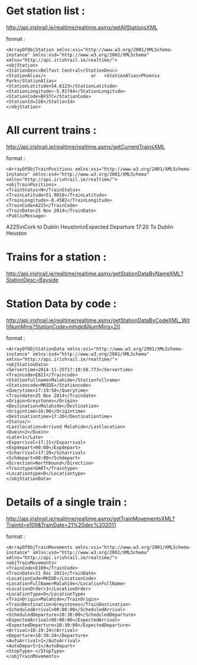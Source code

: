 # Get station list :
http://api.irishrail.ie/realtime/realtime.asmx/getAllStationsXML

format :

	<ArrayOfObjStation xmlns:xsi="http://www.w3.org/2001/XMLSchema-instance" xmlns:xsd="http://www.w3.org/2001/XMLSchema" xmlns="http://api.irishrail.ie/realtime/">
	<objStation>
	<StationDesc>Belfast Central</StationDesc>
	<StationAlias/>                 or   <StationAlias>Phoenix Park</StationAlias>
	<StationLatitude>54.6123</StationLatitude>
	<StationLongitude>-5.91744</StationLongitude>
	<StationCode>BFSTC</StationCode>
	<StationId>228</StationId>
	</objStation>
 

# All current trains :
http://api.irishrail.ie/realtime/realtime.asmx/getCurrentTrainsXML

format :

	<ArrayOfObjTrainPositions xmlns:xsi="http://www.w3.org/2001/XMLSchema-instance" xmlns:xsd="http://www.w3.org/2001/XMLSchema" xmlns="http://api.irishrail.ie/realtime/">
	<objTrainPositions>
	<TrainStatus>N</TrainStatus>
	<TrainLatitude>51.9018</TrainLatitude>
	<TrainLongitude>-8.4582</TrainLongitude>
	<TrainCode>A225</TrainCode>
	<TrainDate>25 Nov 2014</TrainDate>
	<PublicMessage>
A225\nCork to Dublin Heuston\nExpected Departure 17:20
	</PublicMessage>
	<Direction>To Dublin Heuston</Direction>
	</objTrainPositions>


# Trains for a station :
http://api.irishrail.ie/realtime/realtime.asmx/getStationDataByNameXML?StationDesc=Bayside


# Station Data by code :

http://api.irishrail.ie/realtime/realtime.asmx/getStationDataByCodeXML_WithNumMins?StationCode=mhide&NumMins=20

format :

	<ArrayOfObjStationData xmlns:xsi="http://www.w3.org/2001/XMLSchema-instance" xmlns:xsd="http://www.w3.org/2001/XMLSchema" xmlns="http://api.irishrail.ie/realtime/">
	<objStationData>
	<Servertime>2014-11-25T17:19:58.773</Servertime>
	<Traincode>E821</Traincode>
	<Stationfullname>Malahide</Stationfullname>
	<Stationcode>MHIDE</Stationcode>
	<Querytime>17:19:58</Querytime>
	<Traindate>25 Nov 2014</Traindate>
	<Origin>Greystones</Origin>
	<Destination>Malahide</Destination>
	<Origintime>16:00</Origintime>
	<Destinationtime>17:20</Destinationtime>
	<Status/>
	<Lastlocation>Arrived Malahide</Lastlocation>
	<Duein>2</Duein>
	<Late>1</Late>
	<Exparrival>17:21</Exparrival>
	<Expdepart>00:00</Expdepart>
	<Scharrival>17:20</Scharrival>
	<Schdepart>00:00</Schdepart>
	<Direction>Northbound</Direction>
	<Traintype>DART</Traintype>
	<Locationtype>D</Locationtype>
	</objStationData>


# Details of a single train :
http://api.irishrail.ie/realtime/realtime.asmx/getTrainMovementsXML?TrainId=e109&TrainDate=21%20dec%202011

format :

	<ArrayOfObjTrainMovements xmlns:xsi="http://www.w3.org/2001/XMLSchema-instance" xmlns:xsd="http://www.w3.org/2001/XMLSchema" xmlns="http://api.irishrail.ie/realtime/">
	<objTrainMovements>
	<TrainCode>E109</TrainCode>
	<TrainDate>21 Dec 2011</TrainDate>
	<LocationCode>MHIDE</LocationCode>
	<LocationFullName>Malahide</LocationFullName>
	<LocationOrder>1</LocationOrder>
	<LocationType>O</LocationType>
	<TrainOrigin>Malahide</TrainOrigin>
	<TrainDestination>Greystones</TrainDestination>
	<ScheduledArrival>00:00:00</ScheduledArrival>
	<ScheduledDeparture>10:30:00</ScheduledDeparture>
	<ExpectedArrival>00:00:00</ExpectedArrival>
	<ExpectedDeparture>10:30:00</ExpectedDeparture>
	<Arrival>10:19:24</Arrival>
	<Departure>10:30:24</Departure>
	<AutoArrival>1</AutoArrival>
	<AutoDepart>1</AutoDepart>
	<StopType>-</StopType>
	</objTrainMovements>


